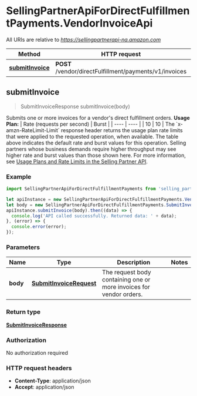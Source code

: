 # SellingPartnerApiForDirectFulfillmentPayments.VendorInvoiceApi

All URIs are relative to *https://sellingpartnerapi-na.amazon.com*

Method | HTTP request | Description
------------- | ------------- | -------------
[**submitInvoice**](VendorInvoiceApi.md#submitInvoice) | **POST** /vendor/directFulfillment/payments/v1/invoices | 



## submitInvoice

> SubmitInvoiceResponse submitInvoice(body)



Submits one or more invoices for a vendor&#39;s direct fulfillment orders.  **Usage Plan:**  | Rate (requests per second) | Burst | | ---- | ---- | | 10 | 10 |  The &#x60;x-amzn-RateLimit-Limit&#x60; response header returns the usage plan rate limits that were applied to the requested operation, when available. The table above indicates the default rate and burst values for this operation. Selling partners whose business demands require higher throughput may see higher rate and burst values than those shown here. For more information, see [Usage Plans and Rate Limits in the Selling Partner API](https://developer-docs.amazon.com/sp-api/docs/usage-plans-and-rate-limits-in-the-sp-api).

### Example

```javascript
import SellingPartnerApiForDirectFulfillmentPayments from 'selling_partner_api_for_direct_fulfillment_payments';

let apiInstance = new SellingPartnerApiForDirectFulfillmentPayments.VendorInvoiceApi();
let body = new SellingPartnerApiForDirectFulfillmentPayments.SubmitInvoiceRequest(); // SubmitInvoiceRequest | The request body containing one or more invoices for vendor orders.
apiInstance.submitInvoice(body).then((data) => {
  console.log('API called successfully. Returned data: ' + data);
}, (error) => {
  console.error(error);
});

```

### Parameters


Name | Type | Description  | Notes
------------- | ------------- | ------------- | -------------
 **body** | [**SubmitInvoiceRequest**](SubmitInvoiceRequest.md)| The request body containing one or more invoices for vendor orders. | 

### Return type

[**SubmitInvoiceResponse**](SubmitInvoiceResponse.md)

### Authorization

No authorization required

### HTTP request headers

- **Content-Type**: application/json
- **Accept**: application/json

